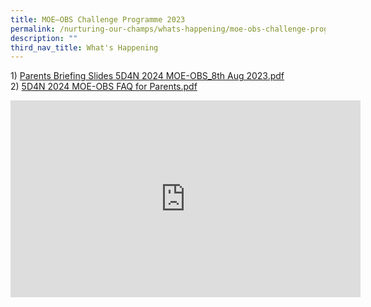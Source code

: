 ```yaml
---
title: MOE–OBS Challenge Programme 2023
permalink: /nurturing-our-champs/whats-happening/moe-obs-challenge-programme-2023/
description: ""
third_nav_title: What's Happening
---
```

<p>1)&nbsp;<a href="/files/parents%20briefing%20slides%20(5d4n%202024%20moc)%20-%20as%20of%208%20aug%202023.pdf">Parents Briefing Slides 5D4N 2024 MOE-OBS_8th Aug 2023.pdf</a><br>
	2)&nbsp;<a href="/files/5d4n%202024%20moe-obs%20faq%20for%20parents.pdf">5D4N 2024 MOE-OBS FAQ for Parents.pdf</a></p>

	
<iframe width="560" height="315" src="https://www.youtube.com/embed/-4cE2YfjDd4" title="Off to OBS!" frameborder="0" allow="accelerometer; autoplay; clipboard-write; encrypted-media; gyroscope; picture-in-picture" allowfullscreen=""></iframe>